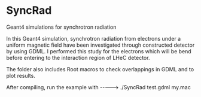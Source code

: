 # SyncRad

Geant4 simulations for synchrotron radiation

In this Geant4 simulation, synchrotron radiation from  electrons under a uniform magnetic field have been investigated through constructed detector by using GDML. I performed this study for the electrons which will be bend before entering to the interaction region of LHeC detector.

The folder also includes Root macros to check overlappings in GDML and to plot results.

After compiling, run the example with -----> ./SyncRad test.gdml my.mac
